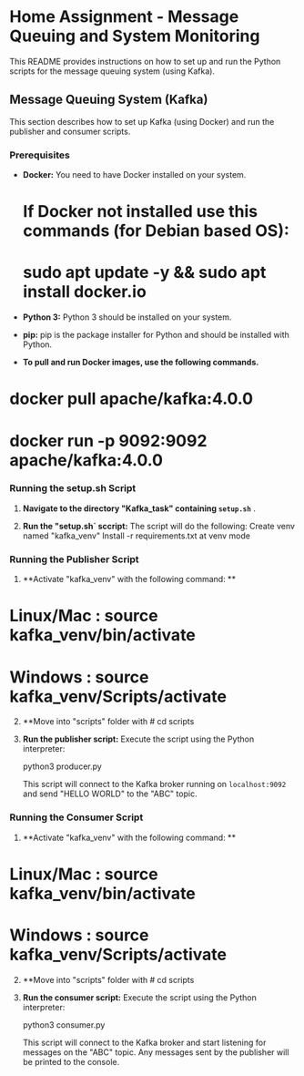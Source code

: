 # Home Assignment - Message Queuing and System Monitoring

This README provides instructions on how to set up and run the Python scripts for the message queuing system (using Kafka).

## Message Queuing System (Kafka)

This section describes how to set up Kafka (using Docker) and run the publisher and consumer scripts.

### Prerequisites

- **Docker:** You need to have Docker installed on your system.
  # If Docker not installed use this commands (for Debian based OS):
  # sudo apt update -y && sudo apt install docker.io

- **Python 3:** Python 3 should be installed on your system.
- **pip:** pip is the package installer for Python and should be installed with Python.
- **To pull and run Docker images, use the following commands.**
# docker pull apache/kafka:4.0.0
# docker run -p 9092:9092 apache/kafka:4.0.0

### Running the setup.sh Script

1.  **Navigate to the directory "Kafka_task" containing `setup.sh`** .

2.  **Run the "setup.sh` sccript:**
    The script will do the following:
    Create venv named "kafka_venv"
    Install -r requirements.txt at venv mode

### Running the Publisher Script

1.  **Activate "kafka_venv" with the following command: **
# Linux/Mac : source kafka_venv/bin/activate
# Windows : source kafka_venv/Scripts/activate

2.  **Move into "scripts" folder with # cd scripts

3.  **Run the publisher script:** Execute the script using the Python interpreter:

    python3 producer.py

    This script will connect to the Kafka broker running on `localhost:9092` and send "HELLO WORLD" to the "ABC" topic.

### Running the Consumer Script

1.  **Activate "kafka_venv" with the following command: **
# Linux/Mac : source kafka_venv/bin/activate
# Windows : source kafka_venv/Scripts/activate

2.  **Move into "scripts" folder with # cd scripts

3.  **Run the consumer script:** Execute the script using the Python interpreter:

    python3 consumer.py

    This script will connect to the Kafka broker and start listening for messages on the "ABC" topic. Any messages sent by the publisher will be printed to the console.